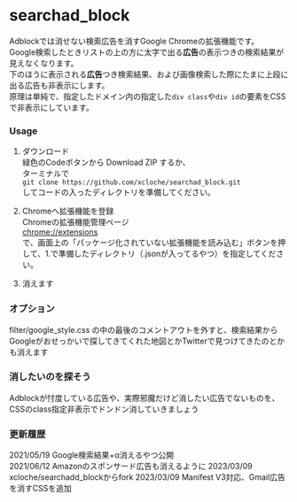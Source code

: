 # searchad_block
Adblockでは消せない検索広告を消すGoogle Chromeの拡張機能です。  
Google検索したときリストの上の方に太字で出る<b>広告</b>の表示つきの検索結果が見えなくなります。  
下のほうに表示される<b>広告</b>つき検索結果、および画像検索した際にたまに上段に出る広告も非表示にします。  
原理は単純で、指定したドメイン内の指定した```div class```や```div id```の要素をCSSで非表示にしています。

### Usage
1. ダウンロード  
緑色のCodeボタンから Download ZIP するか、  
ターミナルで  
```git clone https://github.com/xcloche/searchad_block.git```  
してコードの入ったディレクトリを準備してください。

2. Chromeへ拡張機能を登録  
Chromeの拡張機能管理ページ  
<a href=chrome://extensions>chrome://extensions</a>  
で、画面上の「パッケージ化されていない拡張機能を読み込む」ボタンを押して、1.で準備したディレクトリ（.jsonが入ってるやつ）を指定してください。
    
3. 消えます

### オプション
filter/google_style.css の中の最後のコメントアウトを外すと、検索結果からGoogleがおせっかいで探してきてくれた地図とかTwitterで見つけてきたのとかも消えます

### 消したいのを探そう
Adblockが忖度している広告や、実際邪魔だけど消したい広告でないものを、CSSのclass指定非表示でドンドン消していきましょう

### 更新履歴
2021/05/19 Google検索結果+α消えるやつ公開  
2021/06/12 Amazonのスポンサード広告も消えるように
2023/03/09 xcloche/searchadd_blockからfork
2023/03/09 Manifest V3対応、Gmail広告を消すCSSを追加